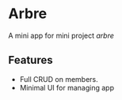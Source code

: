 # Arbre

A mini app for mini project *arbre*

## Features
- Full CRUD on members. 
- Minimal UI for managing app